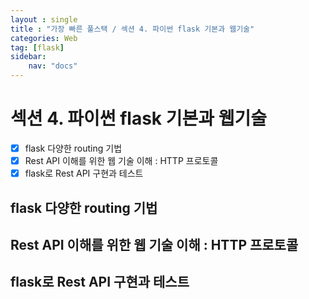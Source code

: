 ```yaml
---
layout : single
title : "가장 빠른 풀스택 / 섹션 4. 파이썬 flask 기본과 웹기술"
categories: Web
tag: [flask]
sidebar:
    nav: "docs"
---
```


# 섹션 4. 파이썬 flask 기본과 웹기술

-  [x] flask 다양한 routing 기법
-  [x] Rest API 이해를 위한 웹 기술 이해 : HTTP 프로토콜
-  [x] flask로 Rest API 구현과 테스트

## flask 다양한 routing 기법

## Rest API 이해를 위한 웹 기술 이해 : HTTP 프로토콜

## flask로 Rest API 구현과 테스트


